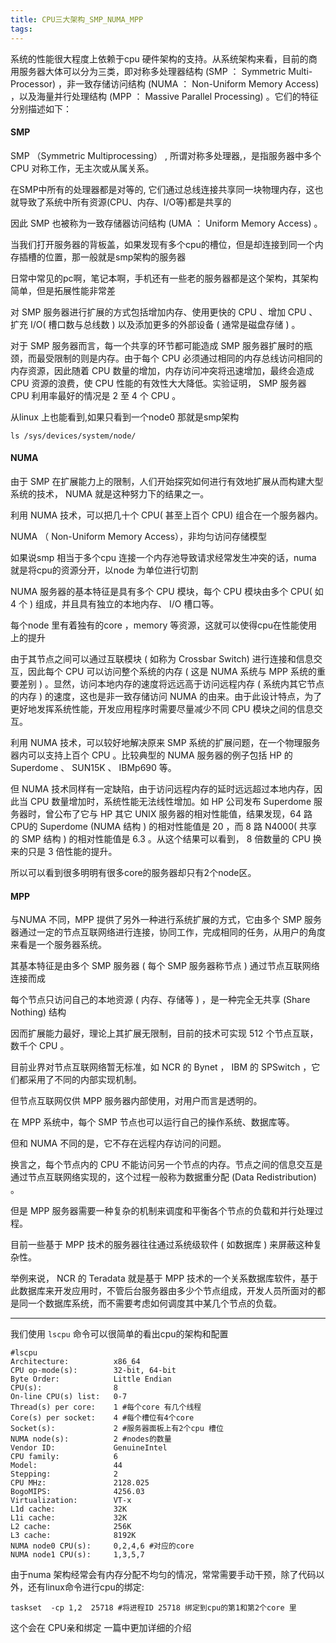 ```yaml
---
title: CPU三大架构_SMP_NUMA_MPP
tags: 
---
```


系统的性能很大程度上依赖于cpu 硬件架构的支持。从系统架构来看，目前的商用服务器大体可以分为三类，即对称多处理器结构 (SMP ： Symmetric Multi-Processor) ，非一致存储访问结构 (NUMA ： Non-Uniform Memory Access) ，以及海量并行处理结构 (MPP ： Massive Parallel Processing) 。它们的特征分别描述如下：

#### SMP

SMP （Symmetric Multiprocessing） , 所谓对称多处理器,，是指服务器中多个 CPU 对称工作，无主次或从属关系。

在SMP中所有的处理器都是对等的, 它们通过总线连接共享同一块物理内存，这也就导致了系统中所有资源(CPU、内存、I/O等)都是共享的

因此 SMP 也被称为一致存储器访问结构 (UMA ： Uniform Memory Access) 。

当我们打开服务器的背板盖，如果发现有多个cpu的槽位，但是却连接到同一个内存插槽的位置，那一般就是smp架构的服务器

日常中常见的pc啊，笔记本啊，手机还有一些老的服务器都是这个架构，其架构简单，但是拓展性能非常差

对 SMP 服务器进行扩展的方式包括增加内存、使用更快的 CPU 、增加 CPU 、扩充 I/O( 槽口数与总线数 ) 以及添加更多的外部设备 ( 通常是磁盘存储 ) 。

对于 SMP 服务器而言，每一个共享的环节都可能造成 SMP 服务器扩展时的瓶颈，而最受限制的则是内存。由于每个 CPU 必须通过相同的内存总线访问相同的内存资源，因此随着 CPU 数量的增加，内存访问冲突将迅速增加，最终会造成 CPU 资源的浪费，使 CPU 性能的有效性大大降低。实验证明， SMP 服务器 CPU 利用率最好的情况是 2 至 4 个 CPU 。

从linux 上也能看到,如果只看到一个node0 那就是smp架构

`ls /sys/devices/system/node/`

#### NUMA

由于 SMP 在扩展能力上的限制，人们开始探究如何进行有效地扩展从而构建大型系统的技术， NUMA 就是这种努力下的结果之一。

利用 NUMA 技术，可以把几十个 CPU( 甚至上百个 CPU) 组合在一个服务器内。

NUMA （ Non-Uniform Memory Access），非均匀访问存储模型

如果说smp 相当于多个cpu 连接一个内存池导致请求经常发生冲突的话，numa 就是将cpu的资源分开，以node 为单位进行切割

NUMA 服务器的基本特征是具有多个 CPU 模块，每个 CPU 模块由多个 CPU( 如 4 个 ) 组成，并且具有独立的本地内存、 I/O 槽口等。

每个node 里有着独有的core ，memory 等资源，这就可以使得cpu在性能使用上的提升

由于其节点之间可以通过互联模块 ( 如称为 Crossbar Switch) 进行连接和信息交互，因此每个 CPU 可以访问整个系统的内存 ( 这是 NUMA 系统与 MPP 系统的重要差别 ) 。显然，访问本地内存的速度将远远高于访问远程内存 ( 系统内其它节点的内存 ) 的速度，这也是非一致存储访问 NUMA 的由来。由于此设计特点，为了更好地发挥系统性能，开发应用程序时需要尽量减少不同 CPU 模块之间的信息交互。

利用 NUMA 技术，可以较好地解决原来 SMP 系统的扩展问题，在一个物理服务器内可以支持上百个 CPU 。比较典型的 NUMA 服务器的例子包括 HP 的 Superdome 、 SUN15K 、 IBMp690 等。

但 NUMA 技术同样有一定缺陷，由于访问远程内存的延时远远超过本地内存，因此当 CPU 数量增加时，系统性能无法线性增加。如 HP 公司发布 Superdome 服务器时，曾公布了它与 HP 其它 UNIX 服务器的相对性能值，结果发现，64 路CPU的 Superdome (NUMA 结构 ) 的相对性能值是 20 ，而 8 路 N4000( 共享的 SMP 结构 ) 的相对性能值是 6.3 。从这个结果可以看到， 8 倍数量的 CPU 换来的只是 3 倍性能的提升。

所以可以看到很多明明有很多core的服务器却只有2个node区。

#### MPP

与NUMA 不同，MPP 提供了另外一种进行系统扩展的方式，它由多个 SMP 服务器通过一定的节点互联网络进行连接，协同工作，完成相同的任务，从用户的角度来看是一个服务器系统。

其基本特征是由多个 SMP 服务器 ( 每个 SMP 服务器称节点 ) 通过节点互联网络连接而成

每个节点只访问自己的本地资源 ( 内存、存储等 ) ，是一种完全无共享 (Share Nothing) 结构

因而扩展能力最好，理论上其扩展无限制，目前的技术可实现 512 个节点互联，数千个 CPU 。

目前业界对节点互联网络暂无标准，如 NCR 的 Bynet ， IBM 的 SPSwitch ，它们都采用了不同的内部实现机制。

但节点互联网仅供 MPP 服务器内部使用，对用户而言是透明的。

在 MPP 系统中，每个 SMP 节点也可以运行自己的操作系统、数据库等。

但和 NUMA 不同的是，它不存在远程内存访问的问题。

换言之，每个节点内的 CPU 不能访问另一个节点的内存。节点之间的信息交互是通过节点互联网络实现的，这个过程一般称为数据重分配 (Data Redistribution) 。

但是 MPP 服务器需要一种复杂的机制来调度和平衡各个节点的负载和并行处理过程。

目前一些基于 MPP 技术的服务器往往通过系统级软件 ( 如数据库 ) 来屏蔽这种复杂性。

举例来说， NCR 的 Teradata 就是基于 MPP 技术的一个关系数据库软件，基于此数据库来开发应用时，不管后台服务器由多少个节点组成，开发人员所面对的都是同一个数据库系统，而不需要考虑如何调度其中某几个节点的负载。

----------------------

我们使用 `lscpu` 命令可以很简单的看出cpu的架构和配置

```
#lscpu
Architecture:          x86_64
CPU op-mode(s):        32-bit, 64-bit
Byte Order:            Little Endian
CPU(s):                8
On-line CPU(s) list:   0-7
Thread(s) per core:    1 #每个core 有几个线程
Core(s) per socket:    4 #每个槽位有4个core 
Socket(s):             2 #服务器面板上有2个cpu 槽位
NUMA node(s):          2 #nodes的数量
Vendor ID:             GenuineIntel
CPU family:            6
Model:                 44
Stepping:              2
CPU MHz:               2128.025
BogoMIPS:              4256.03
Virtualization:        VT-x
L1d cache:             32K
L1i cache:             32K
L2 cache:              256K
L3 cache:              8192K
NUMA node0 CPU(s):     0,2,4,6 #对应的core
NUMA node1 CPU(s):     1,3,5,7
```


由于numa 架构经常会有内存分配不均匀的情况，常常需要手动干预，除了代码以外，还有linux命令进行cpu的绑定:

`taskset  -cp 1,2  25718 #将进程ID 25718 绑定到cpu的第1和第2个core 里`

这个会在 CPU亲和绑定 一篇中更加详细的介绍